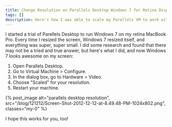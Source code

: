 ```yaml
---
title: Change Resolution on Parallels Desktop Windows 7 for Retina Display
tags: []
description: Here's how I was able to scale my Parellels VM to work with a retina display.
---
```


I started a trial of Parellels Desktop to run Windows 7 on my retina MacBook Pro. Every time I resized the screen, Windows 7 resized itself, and everything was super, super small. I did some research and found that there may not be a tried and true answer, but here's what I did, and now Windows 7 looks awesome on my screen:

1. Open Parallels Desktop.
2. Go to Virtual Machine > Configure.
3. In the dialog box, go to Hardware > Video.
4. Choose "Scaled" for your resolution.
5. Restart your machine.

{% post_image
    alt="parallels desktop resolution",
    src="/blog/121212/Screen-Shot-2012-12-12-at-8.49.48-PM-1024x802.png",
    classes="my-0" %}

I hope this works for you, too!
